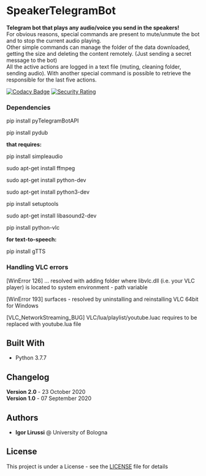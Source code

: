 # SpeakerTelegramBot
**Telegram bot that plays any audio/voice you send in the speakers!**
<br>
For obvious reasons, special commands are present to mute/unmute the bot and to stop the current  audio playing. <br>
Other simple commands can manage the folder of the data downloaded, getting the size and deleting the content remotely. (Just sending a secret message to the bot) <br>
All the active actions are logged in a text file (muting, cleaning folder, sending audio). With another special command is possible to retrieve the responsible for the last five actions.

[![Codacy Badge](https://api.codacy.com/project/badge/Grade/e816ec7faa0f47e88649e051a1ceecbe)](https://app.codacy.com/gh/igor-lirussi/SpeakerTelegramBot?utm_source=github.com&utm_medium=referral&utm_content=igor-lirussi/SpeakerTelegramBot&utm_campaign=Badge_Grade)
[![Security Rating](https://sonarcloud.io/api/project_badges/measure?project=igor-lirussi_SpeakerTelegramBot&metric=security_rating)](https://sonarcloud.io/dashboard?id=igor-lirussi_SpeakerTelegramBot)

### Dependencies

pip install pyTelegramBotAPI

pip install pydub

**that requires:**

pip install simpleaudio

sudo apt-get install ffmpeg

sudo apt-get install python-dev

sudo apt-get install python3-dev

pip install setuptools

sudo apt-get install libasound2-dev

pip install python-vlc

**for text-to-speech:**

pip install gTTS

### Handling VLC errors
[WinError 126] ...
resolved with adding folder where libvlc.dll (i.e. your VLC player) is located to system environment - path variable

[WinError 193] surfaces -
resolved by uninstalling and reinstalling VLC 64bit for Windows

[VLC_NetworkStreaming_BUG] VLC/lua/playlist/youtube.luac requires to be replaced with youtube.lua file

## Built With

* Python 3.7.7

## Changelog

**Version 2.0** - 23 October 2020 <br>
**Version 1.0** - 07 September 2020

## Authors

* **Igor Lirussi** @ University of Bologna

## License

This project is under a License - see the [LICENSE](LICENSE) file for details
